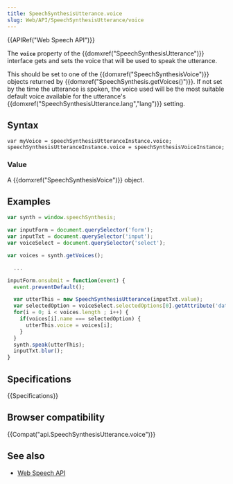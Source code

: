 ```yaml
---
title: SpeechSynthesisUtterance.voice
slug: Web/API/SpeechSynthesisUtterance/voice
---
```

{{APIRef("Web Speech API")}}

The **`voice`** property of the {{domxref("SpeechSynthesisUtterance")}} interface gets and sets the voice that will be used to speak the utterance.

This should be set to one of the {{domxref("SpeechSynthesisVoice")}} objects returned by {{domxref("SpeechSynthesis.getVoices()")}}. If not set by the time the utterance is spoken, the voice used will be the most suitable default voice available for the utterance's {{domxref("SpeechSynthesisUtterance.lang","lang")}} setting.

## Syntax

```plain
var myVoice = speechSynthesisUtteranceInstance.voice;
speechSynthesisUtteranceInstance.voice = speechSynthesisVoiceInstance;
```

### Value

A {{domxref("SpeechSynthesisVoice")}} object.

## Examples

```js
var synth = window.speechSynthesis;

var inputForm = document.querySelector('form');
var inputTxt = document.querySelector('input');
var voiceSelect = document.querySelector('select');

var voices = synth.getVoices();

  ...

inputForm.onsubmit = function(event) {
  event.preventDefault();

  var utterThis = new SpeechSynthesisUtterance(inputTxt.value);
  var selectedOption = voiceSelect.selectedOptions[0].getAttribute('data-name');
  for(i = 0; i < voices.length ; i++) {
    if(voices[i].name === selectedOption) {
      utterThis.voice = voices[i];
    }
  }
  synth.speak(utterThis);
  inputTxt.blur();
}
```

## Specifications

{{Specifications}}

## Browser compatibility

{{Compat("api.SpeechSynthesisUtterance.voice")}}

## See also

- [Web Speech API](/zh-CN/docs/Web/API/Web_Speech_API)
